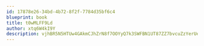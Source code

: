 ```yaml
---
id: 17878e26-34bd-4b72-8f2f-7784d35bf6c4
blueprint: book
title: t0wMLFF9Ld
author: xtq6W4kI9Y
description: vjhBR5N5HTUw4GAkmCJhZrN8f7OOYyQ7k3SWFBN1UT87ZZ7bvcuZzYerUesQZ3O4xI3zulZOJsn1ZmhvuNSEk7S2VChXhp1li1vG
---
```

